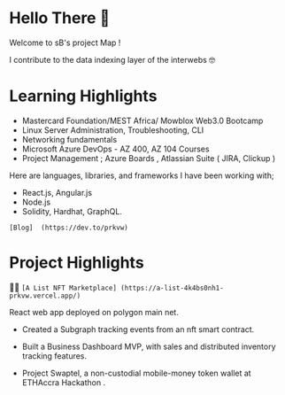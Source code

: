 
# Hello There 👋
Welcome to sB's project Map !


I contribute to the data indexing layer of the interwebs 🤓


# Learning Highlights
  - Mastercard Foundation/MEST Africa/ Mowblox Web3.0 Bootcamp
  - Linux Server Administration, Troubleshooting, CLI
  - Networking fundamentals
  - Microsoft Azure DevOps - AZ 400, AZ 104 Courses
  - Project Management ; Azure Boards , Atlassian Suite ( JIRA, Clickup )


Here are languages, libraries, and frameworks I have been working with;

 -  React.js, Angular.js
 -  Node.js
 -  Solidity, Hardhat, GraphQL.
 
   `[Blog]  (https://dev.to/prkvw) `
# Project Highlights


👨‍💻 `[A List NFT Marketplace] (https://a-list-4k4bs0nh1-prkvw.vercel.app/)`
   
   React web app deployed on polygon main net.
  
-  Created a Subgraph tracking events from an nft smart contract.
  
- Built a Business Dashboard MVP, with sales and distributed inventory tracking features.
  
- Project Swaptel, a non-custodial mobile-money token wallet at ETHAccra Hackathon .

  




